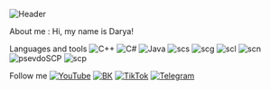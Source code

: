 ![Header](https://github.com/Taramin/Taramin/blob/main/assets/crenjjj.png)

About me : Hi, my name is Darya!

Languages and tools
![C++](https://img.shields.io/badge/-C++-FED7C9?style=for-the-badge&logo=C%2b%2b&logoColor=504099)
![C#](https://img.shields.io/badge/-C%23-FED7C9?style=for-the-badge&logo=C%23&logoColor=504099)
![Java](https://img.shields.io/badge/-Java-504099?style=for-the-badge&logo=java&logoColor=504099)
![scs](https://img.shields.io/badge/-scs-504099?style=for-the-badge&logo=scs&logoColor=504099)
![scg](https://img.shields.io/badge/-scg-152099?style=for-the-badge&logo=scg&logoColor=504099)
![scl](https://img.shields.io/badge/-scl-152099?style=for-the-badge&logo=scl&logoColor=504099)
![scn](https://img.shields.io/badge/-scn-085371?style=for-the-badge&logo=scn&logoColor=504099)
![psevdoSCP](https://img.shields.io/badge/-psevdoSCP-085371?style=for-the-badge&logo=psevdoSCP&logoColor=504099)
![scp](https://img.shields.io/badge/-scp-085371?style=for-the-badge&logo=scp&logoColor=504099)

Follow me
[![YouTube](https://img.shields.io/badge/-YouTube-085371?style=for-the-badge&logo=YouTube&logoColor=504099)](https://www.youtube.com/channel/UCAOtE1V7Ots4DjM8JLlrYgg)
[![ВК](https://img.shields.io/badge/-ВК-085371?style=for-the-badge&logo=ВК&logoColor=504099)](https://vk.com/tara2001)
[![TikTok](https://img.shields.io/badge/-TikTok-085371?style=for-the-badge&logo=TikTok&logoColor=504099)](https://www.tiktok.com/@dtaramin?lang=ru)
[![Telegram](https://img.shields.io/badge/-Telegram-085371?style=for-the-badge&logo=Telegram&logoColor=504099)](https://web.telegram.org/#/im?p=@dtaramin)

